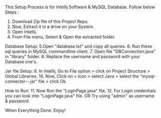 This Setup Process is for Intellij Software & MySQL Database. Follow below Steps :

1. Download Zip file of this Project Repo.
2. Now, Extract it in a drive on your System.
3. Open Intellij.
4. From File menu, Select & Open the extracted folder.

Database Setup:
5.Open "database.txt" and copy all queries.
6. Run these sql queries in MySQL commandline client.
7. Open file "DBConnection.java" in "library" folder.
8. Replace the username and password with your Database one's.

Jar file Setup:
9. In Intellij, Go to File option > click on Project Structure > Global Libraries.
10. Now, Click on + icon > select Java > select the "mysql-connecter-*-*.jar" file > click Ok.

How to Run:
11. Now Run the "LoginPage.java" file.
12. For Login credentials you can look into "LoginPage.java" file. OR 
Try using "admin" as username & password.

When Everything Done. Enjoy!
